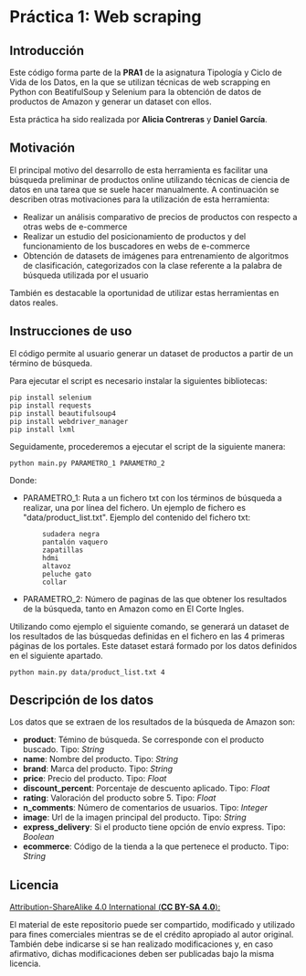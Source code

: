 # Práctica 1: Web scraping

## Introducción

Este código forma parte de la **PRA1** de la asignatura Tipología y Ciclo de Vida de los Datos, en la que se utilizan técnicas de web scrapping en Python con BeatifulSoup y Selenium para la obtención  de datos de productos de Amazon y generar un dataset con ellos. 

Esta práctica ha sido realizada por **Alicia Contreras** y **Daniel García**.

## Motivación

El principal motivo del desarrollo de esta herramienta es facilitar una búsqueda preliminar de productos online utilizando técnicas de ciencia de datos en una tarea que se suele hacer manualmente. A continuación se describen otras motivaciones para la utilización de esta herramienta:

* Realizar un análisis comparativo de precios de productos con respecto a otras webs de e-commerce
* Realizar un estudio del posicionamiento de productos y del funcionamiento de los buscadores en webs de e-commerce
* Obtención de datasets de imágenes para entrenamiento de algoritmos de clasificación, categorizados con la clase referente a la palabra de búsqueda utilizada por el usuario

También es destacable la oportunidad de utilizar estas herramientas en datos reales.

## Instrucciones de uso

El código permite al usuario generar un dataset de productos a partir de un término de búsqueda.

Para ejecutar el script es necesario instalar la siguientes bibliotecas:

```
pip install selenium
pip install requests
pip install beautifulsoup4
pip install webdriver_manager
pip install lxml
```

Seguidamente, procederemos a ejecutar el script de la siguiente manera:

```
python main.py PARAMETRO_1 PARAMETRO_2
```

Donde:

*   PARAMETRO_1: Ruta a un fichero txt con los términos de búsqueda a realizar, una por línea del fichero. Un ejemplo de fichero es "data/product_list.txt". Ejemplo del contenido del fichero txt:
```
        sudadera negra
        pantalón vaquero
        zapatillas
        hdmi
        altavoz
        peluche gato
        collar
```
*   PARAMETRO_2: Número de paginas de las que obtener los resultados de la búsqueda, tanto en Amazon como en El Corte Ingles.

Utilizando como ejemplo el siguiente comando, se generará un dataset de los resultados de las búsquedas definidas en el fichero en las 4 primeras páginas de los portales. Este dataset estará formado por los datos definidos en el siguiente apartado.

```
python main.py data/product_list.txt 4
```

## Descripción de los datos

Los datos que se extraen de los resultados de la búsqueda de Amazon son:

* **product**: Témino de búsqueda. Se corresponde con el producto buscado. Tipo: *String*
* **name**: Nombre del producto. Tipo: *String*
* **brand**: Marca del producto. Tipo: *String*
* **price**: Precio del producto. Tipo: *Float*
* **discount_percent**: Porcentaje de descuento aplicado. Tipo: *Float*
* **rating**: Valoración del producto sobre 5. Tipo: *Float*
* **n_comments**: Número de comentarios de usuarios. Tipo: *Integer*
* **image**: Url de la imagen principal del producto. Tipo: *String*
* **express_delivery**: Si el producto tiene opción de envío express. Tipo: *Boolean*
* **ecommerce**: Código de la tienda a la que pertenece el producto. Tipo: *String*

## Licencia

<ins>Attribution-ShareAlike 4.0 International (**CC BY-SA 4.0**):</ins>

El material de este repositorio puede ser compartido, modificado y utilizado para fines comerciales mientras se de el crédito apropiado al autor original. También debe indicarse si se han realizado modificaciones y, en caso afirmativo, dichas modificaciones deben ser publicadas bajo la misma licencia.